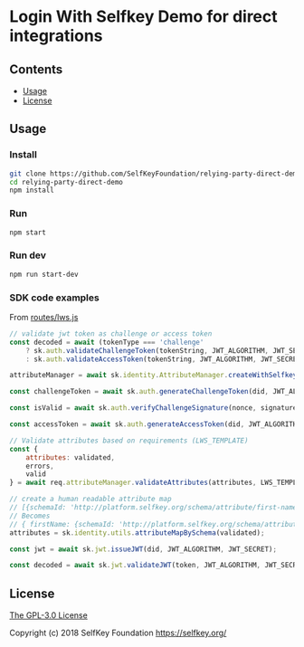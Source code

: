 # Login With Selfkey Demo for direct integrations

## Contents

- [Usage](#usage)
- [License](#license)

<a name="usage"></a>

## Usage

### Install
```sh
git clone https://github.com/SelfKeyFoundation/relying-party-direct-demo.git
cd relying-party-direct-demo
npm install
```

### Run
```sh
npm start
```

### Run dev
```sh
npm run start-dev
```

### SDK code examples

From [routes/lws.js](https://github.com/SelfKeyFoundation/relying-party-kycc-demo/blob/master/routes/lws.js)

```js
// validate jwt token as challenge or access token
const decoded = await (tokenType === 'challenge'
	? sk.auth.validateChallengeToken(tokenString, JWT_ALGORITHM, JWT_SECRET)
	: sk.auth.validateAccessToken(tokenString, JWT_ALGORITHM, JWT_SECRET));
```

```js
attributeManager = await sk.identity.AttributeManager.createWithSelfkeyRepository();
```

```js
const challengeToken = await sk.auth.generateChallengeToken(did, JWT_ALGORITHM, JWT_SECRET)
```

```js
const isValid = await sk.auth.verifyChallengeSignature(nonce, signature, did);
```

```js
const accessToken = await sk.auth.generateAccessToken(did, JWT_ALGORITHM, JWT_SECRET);
```

```js
// Validate attributes based on requirements (LWS_TEMPLATE)
const {
	attributes: validated,
	errors,
	valid
} = await req.attributeManager.validateAttributes(attributes, LWS_TEMPLATE);
```

```js
// create a human readable attribute map
// [{schemaId: 'http://platform.selfkey.org/schema/attribute/first-name.json', data: 'first name'}]
// Becomes
// { firstName: {schemaId: 'http://platform.selfkey.org/schema/attribute/first-name.json', data: 'first name'}}
attributes = sk.identity.utils.attributeMapBySchema(validated);
```

```js
const jwt = await sk.jwt.issueJWT(did, JWT_ALGORITHM, JWT_SECRET);
```

```js
const decoded = await sk.jwt.validateJWT(token, JWT_ALGORITHM, JWT_SECRET);
```

<a name="license"></a>
## License

[The GPL-3.0 License](http://opensource.org/licenses/GPL-3.0)

Copyright (c) 2018 SelfKey Foundation <https://selfkey.org/>
